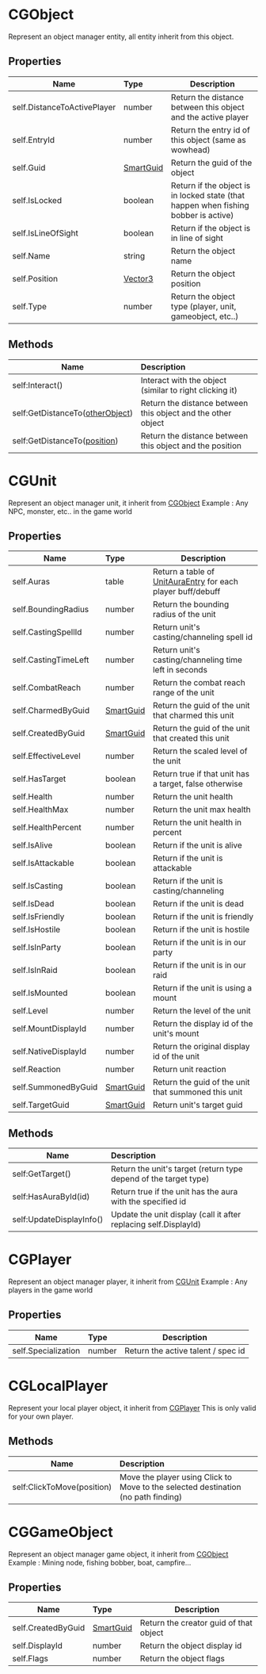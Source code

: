 # CGObject
Represent an object manager entity, all entity inherit from this object.


## Properties
| Name | Type | Description                                                  |
| ------ | :----------------------------------------------------------- | ------ |
| self.DistanceToActivePlayer | number |Return the distance between this object and the active player|
| self.EntryId | number |Return the entry id of this object (same as wowhead)|
| self.Guid | [SmartGuid](SmartGuid.md) |Return the guid of the object|
| self.IsLocked | boolean |Return if the object is in locked state (that happen when fishing bobber is active)|
| self.IsLineOfSight | boolean |Return if the object is in line of sight|
| self.Name | string |Return the object name|
| self.Position | [Vector3](Vector3.md) |Return the object position|
| self.Type | number |Return the object type (player, unit, gameobject, etc..)|


## Methods
| Name | Description |
| ------- | :----------------------------------------------------------- |
| self:Interact() |Interact with the object (similar to right clicking it)|
| self:GetDistanceTo([otherObject](#CGObject)) |Return the distance between this object and the other object|
| self:GetDistanceTo([position](Vector3.md)) |Return the distance between this object and the position|



# CGUnit
Represent an object manager unit, it inherit from [CGObject](#CGObject)
Example : Any NPC, monster, etc.. in the game world


## Properties
| Name | Type | Description                                                  |
| ------ | :----------------------------------------------------------- | ------ |
| self.Auras | table |Return a table of [UnitAuraEntry](UnitAuraEntry.md) for each player buff/debuff|
| self.BoundingRadius | number |Return the bounding radius of the unit|
| self.CastingSpellId | number |Return unit's casting/channeling spell id|
| self.CastingTimeLeft | number |Return unit's casting/channeling time left in seconds|
| self.CombatReach | number |Return the combat reach range of the unit|
| self.CharmedByGuid | [SmartGuid](SmartGuid.md) |Return the guid of the unit that charmed this unit|
| self.CreatedByGuid | [SmartGuid](SmartGuid.md) |Return the guid of the unit that created this unit|
| self.EffectiveLevel | number |Return the scaled level of the unit|
| self.HasTarget | boolean |Return true if that unit has a target, false otherwise|
| self.Health | number |Return the unit health|
| self.HealthMax | number |Return the unit max health|
| self.HealthPercent | number |Return the unit health in percent|
| self.IsAlive | boolean |Return if the unit is alive|
| self.IsAttackable | boolean |Return if the unit is attackable|
| self.IsCasting | boolean |Return if the unit is casting/channeling|
| self.IsDead | boolean |Return if the unit is dead|
| self.IsFriendly | boolean |Return if the unit is friendly|
| self.IsHostile | boolean |Return if the unit is hostile|
| self.IsInParty | boolean |Return if the unit is in our party|
| self.IsInRaid | boolean |Return if the unit is in our raid|
| self.IsMounted | boolean |Return if the unit is using a mount|
| self.Level | number |Return the level of the unit|
| self.MountDisplayId | number |Return the display id of the unit's mount|
| self.NativeDisplayId | number |Return the original display id of the unit|
| self.Reaction | number |Return unit reaction|
| self.SummonedByGuid | [SmartGuid](SmartGuid.md) |Return the guid of the unit that summoned this unit|
| self.TargetGuid | [SmartGuid](SmartGuid.md) |Return unit's target guid|


## Methods
| Name | Description |
| ------- | :----------------------------------------------------------- |
| self:GetTarget() |Return the unit's target (return type depend of the target type)|
| self:HasAuraById(id) |Return true if the unit has the aura with the specified id|
| self:UpdateDisplayInfo() |Update the unit display (call it after replacing self.DisplayId)|



# CGPlayer
Represent an object manager player, it inherit from [CGUnit](#CGUnit)
Example : Any players in the game world


## Properties
| Name | Type | Description                                                  |
| ------ | :----------------------------------------------------------- | ------ |
| self.Specialization | number |Return the active talent / spec id|



# CGLocalPlayer
Represent your local player object, it inherit from [CGPlayer](#CGPlayer)
This is only valid for your own player.


## Methods
| Name | Description |
| ------- | :----------------------------------------------------------- |
| self:ClickToMove(position) |Move the player using Click to Move to the selected destination (no path finding)|



# CGGameObject
Represent an object manager game object, it inherit from [CGObject](#CGObject)
Example : Mining node, fishing bobber, boat, campfire...


## Properties
| Name | Type | Description                                                  |
| ------ | :----------------------------------------------------------- | ------ |
| self.CreatedByGuid | [SmartGuid](SmartGuid.md) |Return the creator guid of that object|
| self.DisplayId | number |Return the object display id|
| self.Flags | number |Return the object flags|





